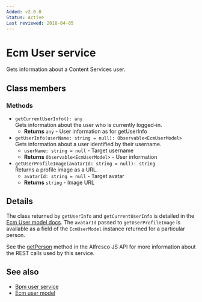 ```yaml
---
Added: v2.0.0
Status: Active
Last reviewed: 2018-04-05
---
```


# Ecm User service

Gets information about a Content Services user.

## Class members

### Methods

-   `getCurrentUserInfo(): any`<br/>
    Gets information about the user who is currently logged-in.
    -   **Returns** `any` - User information as for getUserInfo
-   `getUserInfo(userName: string = null): Observable<EcmUserModel>`<br/>
    Gets information about a user identified by their username.
    -   `userName: string = null` -  Target username
    -   **Returns** `Observable<EcmUserModel>` - User information
-   `getUserProfileImage(avatarId: string = null): string`<br/>
    Returns a profile image as a URL.
    -   `avatarId: string = null` -  Target avatar
    -   **Returns** `string` - Image URL

## Details

The class returned by `getUserInfo` and `getCurrentUserInfo` is detailed
in the [Ecm User model docs](ecm-user.model.md). The `avatarId` passed to
`getUserProfileImage` is available as a field of the `EcmUserModel` instance
returned for a particular person.

See the
[getPerson](https://github.com/Alfresco/alfresco-js-api/blob/master/src/alfresco-core-rest-api/docs/PeopleApi.md#getPerson)
method in the Alfresco JS API for more information about the REST calls used by this service.

## See also

-   [Bpm user service](bpm-user.service.md)
-   [Ecm user model](ecm-user.model.md)
